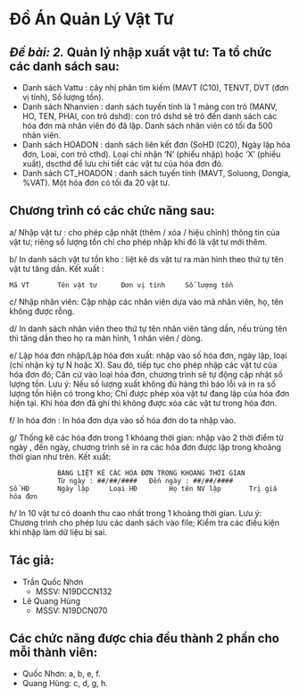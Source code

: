 # Đồ Án Quản Lý Vật Tư	
## *Đề bài: 2.* Quản lý nhập xuất vật tư: Ta tổ chức các danh sách sau:

- Danh sách Vattu : cây nhị phân tìm kiếm (MAVT (C10), TENVT, DVT (đơn vị tính), Số lượng tồn).
- Danh sách Nhanvien : danh sách tuyến tính là 1 mảng con trỏ (MANV, HO, TEN, PHAI, con trỏ dshd): con trỏ dshd sẽ trỏ đến danh sách các hóa đơn mà nhân viên đó đã lập. Danh sách nhân viên có tối đa 500 nhân viên.
- Danh sách HOADON : danh sách liên kết đơn (SoHD (C20), Ngày lập hóa đơn, Loai, con trỏ cthd). Loại chỉ nhận ‘N’ (phiếu nhập) hoặc ‘X’ (phiếu xuất), dscthd để lưu chi tiết các vật tư của hóa đơn đó.
- Danh sách CT_HOADON : danh sách tuyến tính (MAVT, Soluong, Dongia, %VAT). Một hóa đơn có tối đa 20 vật tư.

## Chương trình có các chức năng sau:

a/ Nhập vật tư : cho phép cập nhật (thêm / xóa / hiệu chỉnh) thông tin của vật tư; riêng số lượng tồn chỉ cho phép nhập khi đó là vật tư mới thêm.

b/ In danh sách vật tư tồn kho : liệt kê ds vật tư ra màn hình theo thứ tự tên vật tư tăng dần.  Kết xuất : 
	
	Mã VT		Tên vật tư		Đơn vị tính		Số lượng tồn
	
c/ Nhập nhân viên: Cập nhập các nhân viên dựa vào mã nhân viên, họ, tên không được rỗng.
  
d/ In danh sách nhân viên theo thứ tự tên nhân viên tăng dần, nếu trùng tên thì tăng dần theo họ ra màn hình, 1 nhân viên / dòng.
  
e/ Lập hóa đơn nhập/Lập hóa đơn xuất: nhập vào số hóa đơn, ngày lập, loại (chỉ nhận ký tự N hoặc X). Sau đó, tiếp tục cho phép nhập các vật tư của hóa đơn đó; Căn cứ vào loại     hóa đơn, chương trình sẽ tự động cập nhật số lượng tồn. Lưu ý: Nếu số lượng xuất không đủ hàng thì báo lỗi và in ra số lượng tồn hiện có trong kho; Chỉ được phép xóa vật tư đang lập của hóa đơn hiện tại. Khi hóa đơn đã ghi thì không được xóa các vật tư trong hóa đơn.
    
f/ In hóa đơn : In hóa đơn dựa vào số hóa đơn do ta nhập vào.
  
g/ Thống kê các hóa đơn trong 1 khỏang thời gian: nhập vào 2 thời điểm từ ngày , đến ngày, chương trình sẽ in ra các hóa đơn được lập trong khoảng thời gian như trên. Kết xuất:
	
				BẢNG LIỆT KÊ CÁC HÓA ĐƠN TRONG KHOẢNG THỜI GIAN
				Từ ngày : ##/##/####   Đến ngày : ##/##/####
    Số HĐ		Ngày lập     Loại HĐ		Họ tên NV lập		Trị giá hóa đơn
h/ In 10 vật tư có doanh thu cao nhất trong 1 khoảng thời gian. Lưu ý: Chương trình cho phép lưu các danh sách vào file; Kiểm tra các điều kiện khi nhập làm dữ liệu bị sai.

## Tác giả:

- Trần Quốc Nhơn
 	- MSSV: N19DCCN132
- Lê Quang Hùng
 	- MSSV: N19DCN070

## Các chức năng được chia đều thành 2 phần cho mỗi thành viên:
- Quốc Nhơn: a, b, e, f.
- Quang Hùng: c, d, g, h.


